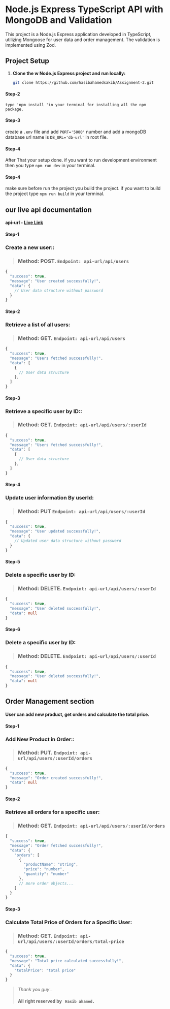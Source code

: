 # Node.js Express TypeScript API with MongoDB and Validation

This project is a Node.js Express application developed in TypeScript, utilizing Mongoose for user data and order management. The validation is implemented using Zod.

## Project Setup

1. **Clone the w Node.js Express project and run locally:**

   ```bash
   git clone https://github.com/hasibahamedsakib/Assignment-2.git
   ```

#### Step-2

    type 'npm install 'in your terminal for installing all the npm package.

#### Step-3

create a `.env` file and add `PORT='5000'` number and add a mongoDB database url name is `DB_URL='db-url'` in root file.

#### Step-4

After That your setup done. if you want to run development environment then you type
`npm run dev` in your terminal.

#### Step-4

make sure before run the project you build the project. if you want to build the project type `npm run build` in your terminal.

## our live api documentation

#### api-url - [Live Link](https://l2-assignment-2-nine.vercel.app/)

#### Step-1

### Create a new user::

> ### Method: POST. `Endpoint: api-url/api/users`

```ts
{
  "success": true,
  "message": "User created successfully!",
  "data": {
    // User data structure without password
  }
}

```

#### Step-2

### Retrieve a list of all users:

> ### Method: GET. `Endpoint: api-url/api/users`

```js
{
  "success": true,
  "message": "Users fetched successfully!",
  "data": [
    {
      // User data structure
    },
  ]
}

```

#### Step-3

### Retrieve a specific user by ID::

> ### Method: GET. `Endpoint: api-url/api/users/:userId`

```js
{
  "success": true,
  "message": "Users fetched successfully!",
  "data": [
    {
      // User data structure
    },
  ]
}
```

#### Step-4

### Update user information By userId:

> ### Method: PUT `Endpoint: api-url/api/users/:userId`

```ts
{
  "success": true,
  "message": "User updated successfully!",
  "data": {
    // Updated user data structure without password
  }
}

```

#### Step-5

### Delete a specific user by ID:

> ### Method: DELETE. `Endpoint: api-url/api/users/:userId`

```ts
{
  "success": true,
  "message": "User deleted successfully!",
  "data": null
}

```

#### Step-6

### Delete a specific user by ID:

> ### Method: DELETE. `Endpoint: api-url/api/users/:userId`

```ts
{
  "success": true,
  "message": "User deleted successfully!",
  "data": null
}

```

## Order Management section

#### User can add new product, get orders and calculate the total price.

#### Step-1

### Add New Product in Order::

> ### Method: PUT. `Endpoint: api-url/api/users/:userId/orders`

```ts
{
  "success": true,
  "message": "Order created successfully!",
  "data": null
}


```

#### Step-2

### Retrieve all orders for a specific user:

> ### Method: GET. `Endpoint: api-url/api/users/:userId/orders`

```ts
{
  "success": true,
  "message": "Order fetched successfully!",
  "data": {
    "orders": [
      {
        "productName": "string",
        "price": "number",
        "quantity": "number"
      },
      // more order objects...
    ]
  }
}


```

#### Step-3

### Calculate Total Price of Orders for a Specific User:

> ### Method: GET. `Endpoint: api-url/api/users/:userId/orders/total-price`

```ts
{
  "success": true,
  "message": "Total price calculated successfully!",
  "data": {
    "totalPrice": "total price"
  }
}


```

> _Thank you guy ._
>
> #### All right reserved by ` Hasib ahamed.`
